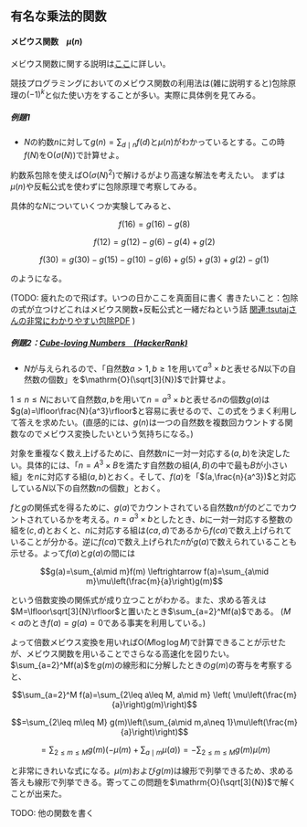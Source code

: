 ## 有名な乗法的関数

#### メビウス関数　$\mu(n)$

メビウス関数に関する説明は[ここ](https://nyaannyaan.github.io/library/multiplicative-function/divisor-multiple-transform.hpp)に詳しい。

競技プログラミングにおいてのメビウス関数の利用法は(雑に説明すると)包除原理の$(-1)^k$と似た使い方をすることが多い。実際に具体例を見てみる。

##### 例題1

- $N$の約数$n$に対して$g(n)=\sum_{d\mid n}f(d)$と$\mu(n)$がわかっているとする。この時$f(N)$を$\mathrm{O}(\sigma(N))$で計算せよ。

約数系包除を使えば$\mathrm{O}(\sigma(N)^2)$で解けるがより高速な解法を考えたい。
まずは$\mu(n)$や反転公式を使わずに包除原理で考察してみる。

具体的な$N$についていくつか実験してみると、

$$f(16)=g(16)-g(8)$$

$$f(12)=g(12)-g(6)-g(4)+g(2)$$

$$f(30)=g(30)-g(15)-g(10)-g(6)+g(5)+g(3)+g(2)-g(1)$$

のようになる。

(TODO: 疲れたので飛ばす。いつの日かここを真面目に書く 書きたいこと：包除の式が立つけどこれはメビウス関数+反転公式と一緒だねという話 [関連:tsutajさんの非常にわかりやすい包除PDF](https://compro.tsutaj.com//archive/181015_incexc.pdf) )

##### 例題2：[Cube-loving Numbers　(HackerRank)](https://www.hackerrank.com/contests/university-codesprint-5/challenges)

- $N$が与えられるので、「自然数$a>1,b\geq 1$を用いて$a^3\times b$と表せる$N$以下の自然数の個数」を$\mathrm{O}(\sqrt[3]{N})$で計算せよ。

$1\leq n\leq N$において自然数$a,b$を用いて$n=a^3\times b$と表せる$n$の個数$g(a)$は$g(a)=\lfloor\frac{N}{a^3}\rfloor$と容易に表せるので、この式をうまく利用して答えを求めたい。(直感的には、$g(n)$は一つの自然数を複数回カウントする関数なのでメビウス変換したいという気持ちになる。)

対象を重複なく数え上げるために、自然数$n$に一対一対応する$(a,b)$を決定したい。具体的には、「$n=A^3\times B$を満たす自然数の組$(A,B)$の中で最も$B$が小さい組」を$n$に対応する組$(a,b)$とおく。そして、$f(a)$を「$(a,\frac{n}{a^3})$と対応している$N$以下の自然数$n$の個数」とおく。

$f$と$g$の関係式を得るために、$g(a)$でカウントされている自然数$n$が$f$のどこでカウントされているかを考える。$n=a^3\times b$としたとき、$b$に一対一対応する整数の組を$(c,d)$とおくと、$n$に対応する組は$(ca,d)$であるから$f(ca)$で数え上げられていることが分かる。逆に$f(ca)$で数え上げられた$n$が$g(a)$で数えられていることも示せる。よって$f(a)$と$g(a)$の間には

$$g(a)=\sum_{a\mid m}f(m) \leftrightarrow f(a)=\sum_{a\mid m}\mu\left(\frac{m}{a}\right)g(m)$$

という倍数変換の関係式が成り立つことがわかる。また、求める答えは$M=\lfloor\sqrt[3]{N}\rfloor$と置いたとき$\sum_{a=2}^Mf(a)$である。
($M\lt a$のとき$f(a)=g(a)=0$である事実を利用している。)

よって倍数メビウス変換を用いれば$\mathrm{O}(M\log \log M)$で計算できることが示せたが、メビウス関数を用いることでさらなる高速化を図りたい。$\sum_{a=2}^Mf(a)$を$g(m)$の線形和に分解したときの$g(m)$の寄与を考察すると、

$$\sum_{a=2}^M f(a)=\sum_{2\leq a\leq M, a\mid m} \left( \mu\left(\frac{m}{a}\right)g(m)\right)$$

$$=\sum_{2\leq m\leq M} g(m)\left(\sum_{a\mid m,a\neq 1}\mu\left(\frac{m}{a}\right)\right)$$

$$=\sum_{2\leq m\leq M} g(m)(-\mu(m)+\sum_{a\mid m}\mu(a))=-\sum_{2\leq m\leq M} g(m)\mu(m)$$

と非常にきれいな式になる。$\mu(m)$および$g(m)$は線形で列挙できるため、求める答えも線形で列挙できる。寄ってこの問題を$\mathrm{O}(\sqrt[3]{N})$で解くことが出来た。

TODO: 他の関数を書く
